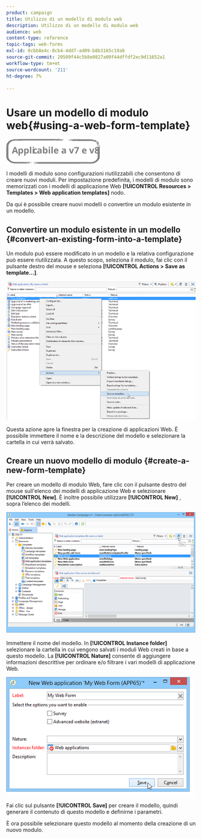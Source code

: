 ```yaml
---
product: campaign
title: Utilizzo di un modello di modulo web
description: Utilizzo di un modello di modulo web
audience: web
content-type: reference
topic-tags: web-forms
exl-id: 0cbb8e4c-8cb4-4dd7-ad09-b8b3165c19a8
source-git-commit: 20509f44c5b8e0827a09f44dffdf2ec9d11652a1
workflow-type: tm+mt
source-wordcount: '211'
ht-degree: 7%

---
```


# Usare un modello di modulo web{#using-a-web-form-template}

![](../../assets/common.svg)

I modelli di modulo sono configurazioni riutilizzabili che consentono di creare nuovi moduli. Per impostazione predefinita, i modelli di modulo sono memorizzati con i modelli di applicazione Web **[!UICONTROL Resources > Templates > Web application templates]** nodo.

Da qui è possibile creare nuovi modelli o convertire un modulo esistente in un modello.

## Convertire un modulo esistente in un modello {#convert-an-existing-form-into-a-template}

Un modulo può essere modificato in un modello e la relativa configurazione può essere riutilizzata. A questo scopo, seleziona il modulo, fai clic con il pulsante destro del mouse e seleziona **[!UICONTROL Actions > Save as template...]**.

![](assets/s_ncs_admin_survey_saveastemplate.png)

Questa azione apre la finestra per la creazione di applicazioni Web. È possibile immettere il nome e la descrizione del modello e selezionare la cartella in cui verrà salvato.

## Creare un nuovo modello di modulo {#create-a-new-form-template}

Per creare un modello di modulo Web, fare clic con il pulsante destro del mouse sull&#39;elenco dei modelli di applicazione Web e selezionare **[!UICONTROL New]**. È inoltre possibile utilizzare **[!UICONTROL New]** , sopra l’elenco dei modelli.

![](assets/s_ncs_admin_survey_createtemplate.png)

Immettere il nome del modello. In **[!UICONTROL Instance folder]** selezionare la cartella in cui vengono salvati i moduli Web creati in base a questo modello. La **[!UICONTROL Nature]** consente di aggiungere informazioni descrittive per ordinare e/o filtrare i vari modelli di applicazione Web.

![](assets/s_ncs_admin_survey_createtemplate_details.png)

Fai clic sul pulsante **[!UICONTROL Save]** per creare il modello, quindi generare il contenuto di questo modello e definirne i parametri.

È ora possibile selezionare questo modello al momento della creazione di un nuovo modulo.
